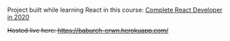 Project built while learning React in this course: [Complete React Developer in 2020](https://www.udemy.com/course/complete-react-developer-zero-to-mastery)

~~Hosted live here: https://baburch-crwn.herokuapp.com/~~
